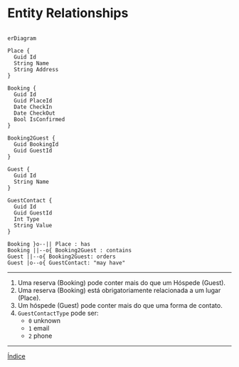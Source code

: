 # Entity Relationships

```mermaid

erDiagram

Place {
  Guid Id
  String Name
  String Address
}

Booking {
  Guid Id
  Guid PlaceId
  Date CheckIn
  Date CheckOut
  Bool IsConfirmed
}

Booking2Guest {
  Guid BookingId
  Guid GuestId
}

Guest {
  Guid Id
  String Name
}

GuestContact {
  Guid Id
  Guid GuestId
  Int Type
  String Value
}

Booking }o--|| Place : has
Booking ||--o{ Booking2Guest : contains
Guest ||--o{ Booking2Guest: orders
Guest |o--o{ GuestContact: "may have"

```

---

1. Uma reserva (Booking) pode conter mais do que um Hóspede (Guest).
1. Uma reserva (Booking) está obrigatoriamente relacionada a um lugar (Place).
1. Um hóspede (Guest) pode conter mais do que uma forma de contato.
1. `GuestContactType` pode ser:
    - `0` unknown
    - `1` email
    - `2` phone

---
[Índice](../Readme.md)
